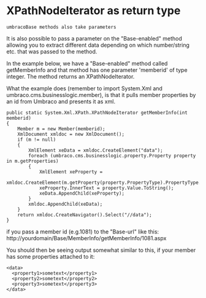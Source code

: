 # XPathNodeIterator as return type

    umbracoBase methods also take parameters

It is also possible to pass a parameter on the "Base-enabled" method allowing you to extract different data depending on which number/string etc. that was passed to the method.

In the example below, we have a "Base-enabled" method called getMemberInfo and that method has one parameter 'memberid' of type integer. The method returns an XPathNodeIterator. 

What the example does (remember to import System.Xml and umbraco.cms.businesslogic.member), is that it pulls member properties by an id from Umbraco and presents it as xml.

    public static System.Xml.XPath.XPathNodeIterator getMemberInfo(int memberid)    
    {
        Member m = new Member(memberid);
        XmlDocument xmldoc = new XmlDocument();
        if (m != null)
        {
            XmlElement xeData = xmldoc.CreateElement("data");                                
            foreach (umbraco.cms.businesslogic.property.Property property in m.getProperties)                
            {
                XmlElement xeProperty =  
                   xmldoc.CreateElement(m.getProperty(property.PropertyType).PropertyType.Alias.ToLower());
                xeProperty.InnerText = property.Value.ToString();
                xeData.AppendChild(xeProperty);    
            }
            xmldoc.AppendChild(xeData);
        }
        return xmldoc.CreateNavigator().Select("//data");
    }

if you pass a member id (e.g.1081) to the "Base-url" like this:
http://yourdomain/Base/MemberInfo/getMemberInfo/1081.aspx

You should then be seeing output somewhat similar to this, if your member has some properties attached to it:

    <data> 
      <property1>sometext</property1> 
      <property2>sometext</property2>
      <property3>sometext</property3> 
    </data>

 